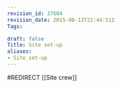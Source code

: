 ```yaml
---
revision_id: 37604
revision_date: 2015-08-13T22:44:51Z
Tags:

draft: false
Title: Site set-up
aliases:
- Site_set-up
---
```

#REDIRECT [[Site crew]]